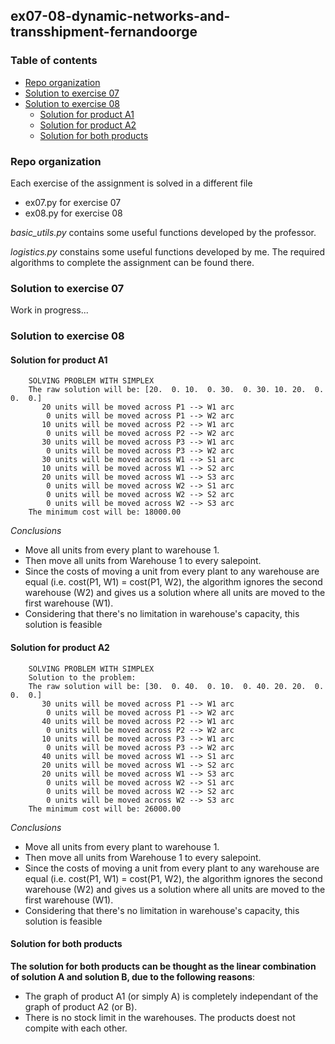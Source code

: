 ## ex07-08-dynamic-networks-and-transshipment-fernandoorge

### Table of contents
* [Repo organization](#repo-organization)
* [Solution to exercise 07](#solution-to-exercise-07)
* [Solution to exercise 08](#solution-to-exercise-08)
  * [Solution for product A1](#solution-for-product-a1)
  * [Solution for product A2](#solution-for-product-a2)
  * [Solution for both products](#solution-for-both-products)

### Repo organization

Each exercise of the assignment is solved in a different file
* ex07.py for exercise 07
* ex08.py for exercise 08

*basic_utils.py* contains some useful functions developed by the professor.

*logistics.py*  constains some useful functions developed by me. The required 
algorithms to complete the assignment can be found there.


### Solution to exercise 07

Work in progress...

### Solution to exercise 08

#### Solution for product A1

```
    SOLVING PROBLEM WITH SIMPLEX
    The raw solution will be: [20.  0. 10.  0. 30.  0. 30. 10. 20.  0.  0.  0.]
       20 units will be moved across P1 --> W1 arc
        0 units will be moved across P1 --> W2 arc
       10 units will be moved across P2 --> W1 arc
        0 units will be moved across P2 --> W2 arc
       30 units will be moved across P3 --> W1 arc
        0 units will be moved across P3 --> W2 arc
       30 units will be moved across W1 --> S1 arc
       10 units will be moved across W1 --> S2 arc
       20 units will be moved across W1 --> S3 arc
        0 units will be moved across W2 --> S1 arc
        0 units will be moved across W2 --> S2 arc
        0 units will be moved across W2 --> S3 arc
    The minimum cost will be: 18000.00
```

*Conclusions*

* Move all units from every plant to warehouse 1.
* Then move all units from Warehouse 1 to every salepoint.
* Since the costs of moving a unit from every plant to any warehouse are equal (i.e. cost(P1, W1) = cost(P1, W2), the algorithm ignores the second warehouse (W2) and gives us a solution where all units are moved to the first warehouse (W1).
* Considering that there's no limitation in warehouse's capacity, this solution is feasible
      
#### Solution for product A2

```
    SOLVING PROBLEM WITH SIMPLEX
    Solution to the problem:
    The raw solution will be: [30.  0. 40.  0. 10.  0. 40. 20. 20.  0.  0.  0.]
       30 units will be moved across P1 --> W1 arc
        0 units will be moved across P1 --> W2 arc
       40 units will be moved across P2 --> W1 arc
        0 units will be moved across P2 --> W2 arc
       10 units will be moved across P3 --> W1 arc
        0 units will be moved across P3 --> W2 arc
       40 units will be moved across W1 --> S1 arc
       20 units will be moved across W1 --> S2 arc
       20 units will be moved across W1 --> S3 arc
        0 units will be moved across W2 --> S1 arc
        0 units will be moved across W2 --> S2 arc
        0 units will be moved across W2 --> S3 arc
    The minimum cost will be: 26000.00
```

*Conclusions*

* Move all units from every plant to warehouse 1.
* Then move all units from Warehouse 1 to every salepoint.
* Since the costs of moving a unit from every plant to any warehouse are equal (i.e. cost(P1, W1) = cost(P1, W2), the algorithm ignores the second warehouse (W2) and gives us a solution where all units are moved to the first warehouse (W1).
* Considering that there's no limitation in warehouse's capacity, this solution is feasible


#### Solution for both products

**The solution for both products can be thought as the linear combination of solution A and solution B, due to the following reasons**:

* The graph of product A1 (or simply A) is completely independant of the graph of product A2 (or B).
* There is no stock limit in the warehouses. The products doest not compite with each other.
